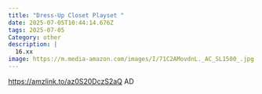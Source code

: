 ```yaml
---
title: "Dress-Up Closet Playset "
date: 2025-07-05T10:44:14.676Z
tags: 2025-07-05
Category: other
description: |
  16.xx
image: https://m.media-amazon.com/images/I/71C2AMovdnL._AC_SL1500_.jpg
---
```

https://amzlink.to/az0S20DczS2aQ
AD